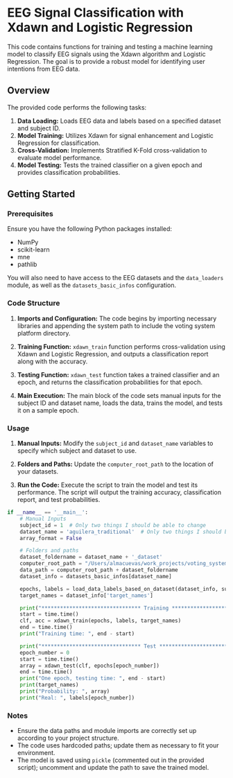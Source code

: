 # EEG Signal Classification with Xdawn and Logistic Regression

This code contains functions for training and testing a machine learning model to classify EEG signals using the Xdawn algorithm and Logistic Regression. The goal is to provide a robust model for identifying user intentions from EEG data.

## Overview

The provided code performs the following tasks:
1. **Data Loading:** Loads EEG data and labels based on a specified dataset and subject ID.
2. **Model Training:** Utilizes Xdawn for signal enhancement and Logistic Regression for classification.
3. **Cross-Validation:** Implements Stratified K-Fold cross-validation to evaluate model performance.
4. **Model Testing:** Tests the trained classifier on a given epoch and provides classification probabilities.

## Getting Started

### Prerequisites

Ensure you have the following Python packages installed:
- NumPy
- scikit-learn
- mne
- pathlib

You will also need to have access to the EEG datasets and the `data_loaders` module, as well as the `datasets_basic_infos` configuration.

### Code Structure

1. **Imports and Configuration:**
   The code begins by importing necessary libraries and appending the system path to include the voting system platform directory.

2. **Training Function:**
   `xdawn_train` function performs cross-validation using Xdawn and Logistic Regression, and outputs a classification report along with the accuracy.

3. **Testing Function:**
   `xdawn_test` function takes a trained classifier and an epoch, and returns the classification probabilities for that epoch.

4. **Main Execution:**
   The main block of the code sets manual inputs for the subject ID and dataset name, loads the data, trains the model, and tests it on a sample epoch.

### Usage

1. **Manual Inputs:**
   Modify the `subject_id` and `dataset_name` variables to specify which subject and dataset to use.

2. **Folders and Paths:**
   Update the `computer_root_path` to the location of your datasets.

3. **Run the Code:**
   Execute the script to train the model and test its performance. The script will output the training accuracy, classification report, and test probabilities.

```python
if __name__ == '__main__':
    # Manual Inputs
    subject_id = 1  # Only two things I should be able to change
    dataset_name = 'aguilera_traditional'  # Only two things I should be able to change
    array_format = False

    # Folders and paths
    dataset_foldername = dataset_name + '_dataset'
    computer_root_path = "/Users/almacuevas/work_projects/voting_system_platform/Datasets/"  # Update to your path
    data_path = computer_root_path + dataset_foldername
    dataset_info = datasets_basic_infos[dataset_name]

    epochs, labels = load_data_labels_based_on_dataset(dataset_info, subject_id, data_path)
    target_names = dataset_info['target_names']

    print("******************************** Training ********************************")
    start = time.time()
    clf, acc = xdawn_train(epochs, labels, target_names)
    end = time.time()
    print("Training time: ", end - start)

    print("******************************** Test ********************************")
    epoch_number = 0
    start = time.time()
    array = xdawn_test(clf, epochs[epoch_number])
    end = time.time()
    print("One epoch, testing time: ", end - start)
    print(target_names)
    print("Probability: ", array)
    print("Real: ", labels[epoch_number])
```

### Notes

- Ensure the data paths and module imports are correctly set up according to your project structure.
- The code uses hardcoded paths; update them as necessary to fit your environment.
- The model is saved using `pickle` (commented out in the provided script); uncomment and update the path to save the trained model.

